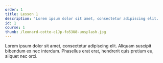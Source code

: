```yaml
---
order: 1
title: Lesson 1
description: 'Lorem ipsum dolor sit amet, consectetur adipiscing elit. Aliquam suscipit bibendum ex nec interdum.'
id: 1
course: 1
thumb: /leonard-cotte-c1Jp-fo53U8-unsplash.jpg
---
```

Lorem ipsum dolor sit amet, consectetur adipiscing elit. Aliquam suscipit bibendum ex nec interdum. Phasellus erat erat, hendrerit quis pretium eu, aliquet nec orci.
